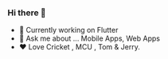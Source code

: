 ### Hi there 👋


- 🔭 Currently working on Flutter
- 💬 Ask me about ... Mobile Apps, Web Apps
- :heart: Love Cricket , MCU , Tom & Jerry.

